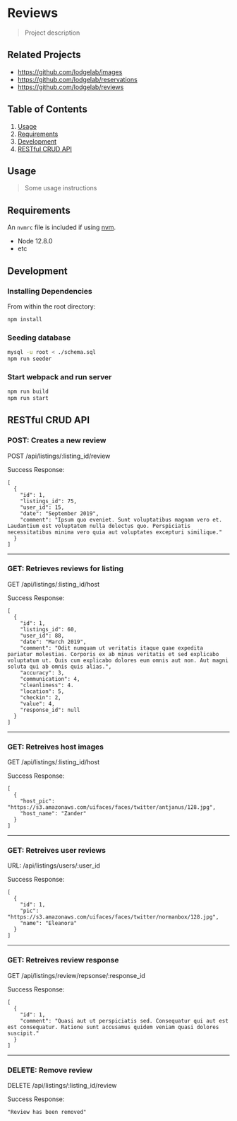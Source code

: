 # Reviews

> Project description

## Related Projects

  - https://github.com/lodgelab/images
  - https://github.com/lodgelab/reservations
  - https://github.com/lodgelab/reviews

## Table of Contents

1. [Usage](#Usage)
1. [Requirements](#requirements)
1. [Development](#development)
1. [RESTful CRUD API](#restful-crud-api)

## Usage

> Some usage instructions

## Requirements

An `nvmrc` file is included if using [nvm](https://github.com/creationix/nvm).

- Node 12.8.0
- etc

## Development

### Installing Dependencies

From within the root directory:

```sh
npm install
```

### Seeding database

```sh
mysql -u root < ./schema.sql
npm run seeder
```

### Start webpack and run server

```sh
npm run build
npm run start
```

## RESTful CRUD API

### POST: Creates a new review

POST /api/listings/:listing_id/review

Success Response:
```
[
  {
    "id": 1,
    "listings_id": 75,
    "user_id": 15,
    "date": "September 2019",
    "comment": "Ipsum quo eveniet. Sunt voluptatibus magnam vero et. Laudantium est voluptatem nulla delectus quo. Perspiciatis necessitatibus minima vero quia aut voluptates excepturi similique."
  }
]
```

---
### GET: Retrieves reviews for listing

GET /api/listings/:listing_id/host

Success Response:
```
[
  {
    "id": 1,
    "listings_id": 60,
    "user_id": 88,
    "date": "March 2019",
    "comment": "Odit numquam ut veritatis itaque quae expedita pariatur molestias. Corporis ex ab minus veritatis et sed explicabo voluptatum ut. Quis cum explicabo dolores eum omnis aut non. Aut magni soluta qui ab omnis quis alias.",
    "accuracy": 3,
    "communication": 4,
    "cleanliness": 4.
    "location": 5,
    "checkin": 2,
    "value": 4,
    "response_id": null
  }
]
```

---
### GET: Retreives host images

GET /api/listings/:listing_id/host

Success Response:
```
[
  {
    "host_pic": "https://s3.amazonaws.com/uifaces/faces/twitter/antjanus/128.jpg",
    "host_name": "Zander"
  }
]
```

---
### GET: Retreives user reviews

URL: /api/listings/users/:user_id

Success Response:
```
[
  {
    "id": 1,
    "pic": "https://s3.amazonaws.com/uifaces/faces/twitter/normanbox/128.jpg",
    "name": "Eleanora"
  }
]
```

---
### GET: Retreives review response

GET /api/listings/review/repsonse/:response_id

Success Response:
```
[
  {
    "id": 1,
    "comment": "Quasi aut ut perspiciatis sed. Consequatur qui aut est est consequatur. Ratione sunt accusamus quidem veniam quasi dolores suscipit."
  }
]
```

---
### DELETE: Remove review

DELETE /api/listings/:listing_id/review

Success Response:
```
"Review has been removed"
```